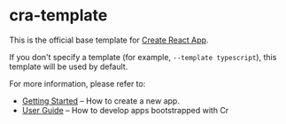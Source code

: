 # cra-template

This is the official base template for [Create React App](https://github.com/facebook/create-react-app).

If you don't specify a template (for example, `--template typescript`), this template will be used by default.

For more information, please refer to:

- [Getting Started](https://create-react-app.dev/docs/getting-started) – How to create a new app.
- [User Guide](https://create-react-app.dev) – How to develop apps bootstrapped with Cr